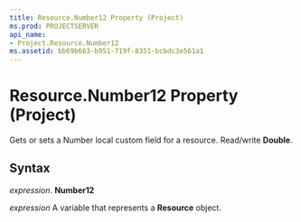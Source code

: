 ```yaml
---
title: Resource.Number12 Property (Project)
ms.prod: PROJECTSERVER
api_name:
- Project.Resource.Number12
ms.assetid: bb69b663-b951-719f-8351-bcbdc3e561a1
---
```



# Resource.Number12 Property (Project)

Gets or sets a Number local custom field for a resource. Read/write  **Double**.


## Syntax

 _expression_. **Number12**

 _expression_ A variable that represents a **Resource** object.


